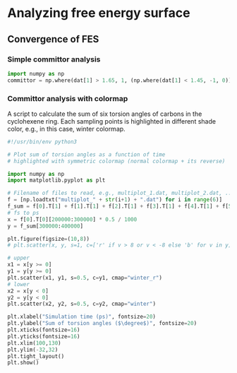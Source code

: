 # Analyzing free energy surface

## Convergence of FES

### Simple committor analysis

```Python
import numpy as np
committor = np.where(dat[1] > 1.65, 1, (np.where(dat[1] < 1.45, -1, 0)))  # R3
```

### Committor analysis with colormap

A script to calculate the sum of six torsion angles of carbons in the cyclohexene ring. 
Each sampling points is highlighted in different shade color, e.g., in this case, winter colormap.

```Python
#!/usr/bin/env python3

# Plot sum of torsion angles as a function of time
# highlighted with symmetric colormap (normal colormap + its reverse)

import numpy as np
import matplotlib.pyplot as plt

# Filename of files to read, e.g., multiplot_1.dat, multiplot_2.dat, ...
f = [np.loadtxt("multiplot_" + str(i+1) + ".dat") for i in range(6)]
f_sum = f[0].T[1] + f[1].T[1] + f[2].T[1] + f[3].T[1] + f[4].T[1] + f[5].T[1]
# fs to ps
x = f[0].T[0][200000:300000] * 0.5 / 1000
y = f_sum[300000:400000]

plt.figure(figsize=(10,8))
# plt.scatter(x, y, s=1, c=['r' if v > 8 or v < -8 else 'b' for v in y])

# upper
x1 = x[y >= 0]
y1 = y[y >= 0]
plt.scatter(x1, y1, s=0.5, c=y1, cmap="winter_r")
# lower
x2 = x[y < 0]
y2 = y[y < 0]
plt.scatter(x2, y2, s=0.5, c=y2, cmap="winter")

plt.xlabel("Simulation time (ps)", fontsize=20)
plt.ylabel("Sum of torsion angles ($\degree$)", fontsize=20)
plt.xticks(fontsize=16)
plt.yticks(fontsize=16)
plt.xlim(100,130)
plt.ylim(-32,32)
plt.tight_layout()
plt.show()
```